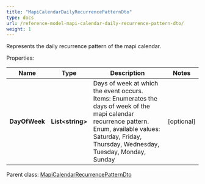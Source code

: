 ```yaml
---
title: "MapiCalendarDailyRecurrencePatternDto"
type: docs
url: /reference-model-mapi-calendar-daily-recurrence-pattern-dto/
weight: 1
---
```

Represents the daily recurrence pattern of the mapi calendar.             

Properties:

Name | Type | Description | Notes
---- | ---- | ----------- | -----
**DayOfWeek** | **List&lt;string&gt;** | Days of week at which the event occurs.              Items: Enumerates the days of week of the mapi calendar recurrence pattern. Enum, available values: Saturday, Friday, Thursday, Wednesday, Tuesday, Monday, Sunday | [optional] 

Parent class: [MapiCalendarRecurrencePatternDto](/email/reference-model-mapi-calendar-recurrence-pattern-dto/)

